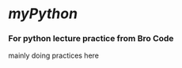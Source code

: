 <h1><b><i>myPython</i></b></h1>

<h3>For python lecture practice from Bro Code</h3>
<p> mainly doing practices here</p>
